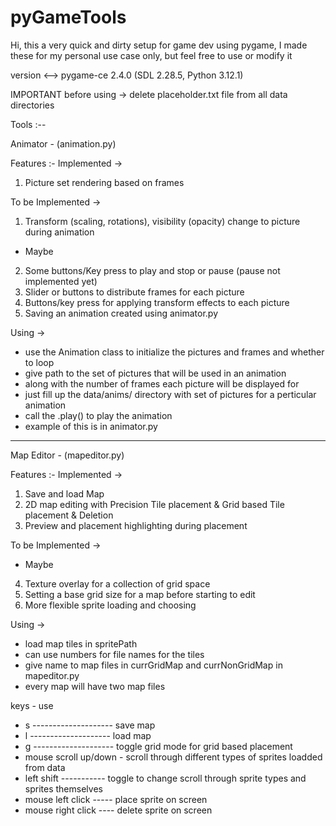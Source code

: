 # pyGameTools
Hi, this a very quick and dirty setup for game dev using pygame,
I made these for my personal use case only, but feel free to use or modify it

version <--> pygame-ce 2.4.0 (SDL 2.28.5, Python 3.12.1)

IMPORTANT before using -> delete placeholder.txt file from all data directories

Tools :--

Animator - (animation.py)

Features :-
Implemented ->
1. Picture set rendering based on frames

To be Implemented ->
1. Transform (scaling, rotations), visibility (opacity) change to picture during animation
- Maybe
2. Some buttons/Key press to play and stop or pause (pause not implemented yet)
3. Slider or buttons to distribute frames for each picture
4. Buttons/key press for applying transform effects to each picture
5. Saving an animation created using animator.py

Using ->
- use the Animation class to initialize the pictures and frames and whether to loop
- give path to the set of pictures that will be used in an animation
- along with the number of frames each picture will be displayed for
- just fill up the data/anims/ directory with set of pictures for a perticular animation
- call the .play() to play the animation
- example of this is in animator.py

------------------------------------------------------------------------------
Map Editor - (mapeditor.py)

Features :-
Implemented ->
1. Save and load Map
2. 2D map editing with Precision Tile placement & Grid based Tile placement & Deletion
3. Preview and placement highlighting during placement

To be Implemented ->
- Maybe
4. Texture overlay for a collection of grid space
5. Setting a base grid size for a map before starting to edit
6. More flexible sprite loading and choosing

Using ->
- load map tiles in spritePath
- can use numbers for file names for the tiles
- give name to map files in currGridMap and currNonGridMap in mapeditor.py 
- every map will have two map files

keys - use
- s -------------------- save map
- l -------------------- load map
- g -------------------- toggle grid mode for grid based placement
- mouse scroll up/down - scroll through different types of sprites loadded from data
- left shift ----------- toggle to change scroll through sprite types and sprites themselves
- mouse left click ----- place sprite on screen
- mouse right click ---- delete sprite on screen 